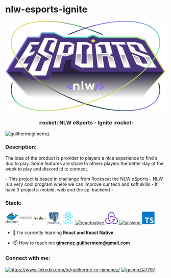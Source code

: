 # nlw-esports-ignite


<p align="center"> <img src="esports/web/src/assets/logo-nlw-esports.svg" /> </p>
 <h3 align="center">:rocket: NLW eSports - Ignite :rocket:</h3> 


<p align="left"> <img src="https://komarev.com/ghpvc/?username=guilhermegimenez&label=Profile%20views&color=0e75b6&style=flat" alt="guilhermegimenez" /> </p>
<h3 align="left">Description:</h3>
<p align="left"> The idea of the product is provider to players a nice experience to find a duo to play. Some features are share to others players the better day of the week to play and discord id to connect. </p> 
- This project is based in challange from Rockseat the NLW eSports
- NLW is a very cool program where we can improve our tech and soft skills
- It have 3 projects: mobile, web and the api backend
- 
<h3 align="left">Stack:</h3>
<p align="left"> <a href="https://www.docker.com/" target="_blank" rel="noreferrer"> <img src="https://raw.githubusercontent.com/devicons/devicon/master/icons/docker/docker-original-wordmark.svg" alt="docker" width="40" height="40"/> </a> <a href="https://expressjs.com" target="_blank" rel="noreferrer"> <img src="https://raw.githubusercontent.com/devicons/devicon/master/icons/express/express-original-wordmark.svg" alt="express" width="40" height="40"/> </a> <a href="https://nodejs.org" target="_blank" rel="noreferrer"> <img src="https://raw.githubusercontent.com/devicons/devicon/master/icons/nodejs/nodejs-original-wordmark.svg" alt="nodejs" width="40" height="40"/> </a> <a href="https://www.postgresql.org" target="_blank" rel="noreferrer"> <img src="https://raw.githubusercontent.com/devicons/devicon/master/icons/postgresql/postgresql-original-wordmark.svg" alt="postgresql" width="40" height="40"/> </a> <a href="https://reactjs.org/" target="_blank" rel="noreferrer"> <img src="https://raw.githubusercontent.com/devicons/devicon/master/icons/react/react-original-wordmark.svg" alt="react" width="40" height="40"/> </a> <a href="https://reactnative.dev/" target="_blank" rel="noreferrer"> <img src="https://reactnative.dev/img/header_logo.svg" alt="reactnative" width="40" height="40"/> </a> <a href="https://redux.js.org" target="_blank" rel="noreferrer"> <img src="https://raw.githubusercontent.com/devicons/devicon/master/icons/redux/redux-original.svg" alt="redux" width="40" height="40"/> </a> <a href="https://tailwindcss.com/" target="_blank" rel="noreferrer"> <img src="https://www.vectorlogo.zone/logos/tailwindcss/tailwindcss-icon.svg" alt="tailwind" width="40" height="40"/> </a> <a href="https://www.typescriptlang.org/" target="_blank" rel="noreferrer"> <img src="https://raw.githubusercontent.com/devicons/devicon/master/icons/typescript/typescript-original.svg" alt="typescript" width="40" height="40"/> </a> </p>

- 🌱 I’m currently learning **React and React Native**

- 📫 How to reach me **gimenez.guilhermem@gmail.com**

<h3 align="left">Connect with me:</h3>
<p align="left">
<a href="https://linkedin.com/in/https://www.linkedin.com/in/guilherme-m-gimenez/" target="blank"><img align="center" src="https://raw.githubusercontent.com/rahuldkjain/github-profile-readme-generator/master/src/images/icons/Social/linked-in-alt.svg" alt="https://www.linkedin.com/in/guilherme-m-gimenez/" height="30" width="40" /></a>
<a href="https://discord.gg/guimnZ#7797" target="blank"><img align="center" src="https://raw.githubusercontent.com/rahuldkjain/github-profile-readme-generator/master/src/images/icons/Social/discord.svg" alt="guimnZ#7797" height="30" width="40" /></a>
</p>
